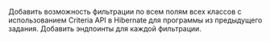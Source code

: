 Добавить возможность фильтрации по всем полям всех классов с
использованием Criteria API в Hibernate для программы из предыдущего
задания. Добавить эндпоинты для каждой фильтрации.
